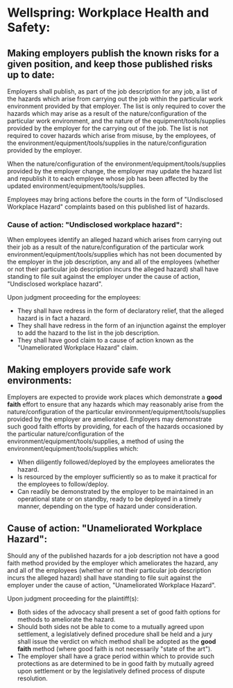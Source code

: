 # Wellspring: Workplace Health and Safety:

## Making employers publish the known risks for a given position, and keep those published risks up to date:

Employers shall publish, as part of the job description for any job, a list of the hazards which arise from carrying out the job within the particular work environment provided by that employer. The list is only required to cover the hazards which may arise as a result of the nature/configuration of the particular work environment, and the nature of the equipment/tools/supplies provided by the employer for the carrying out of the job. The list is not required to cover hazards which arise from misuse, by the employees, of the environment/equipment/tools/supplies in the nature/configuration provided by the employer.

When the nature/configuration of the environment/equipment/tools/supplies provided by the employer change, the employer may update the hazard list and republish it to each employee whose job has been affected by the updated environment/equipment/tools/supplies.

Employees may bring actions before the courts in the form of "Undisclosed Workplace Hazard" complaints based on this published list of hazards.

### Cause of action: "Undisclosed workplace hazard":

When employees identify an alleged hazard which arises from carrying out their job as a result of the nature/configuration of the particular work environment/equipment/tools/supplies which has not been documented by the employer in the job description, any and all of the employees (whether or not their particular job description incurs the alleged hazard) shall have standing to file suit against the employer under the cause of action, "Undisclosed workplace hazard".

Upon judgment proceeding for the employees:
- They shall have redress in the form of declaratory relief, that the alleged hazard is in fact a hazard.
- They shall have redress in the form of an injunction against the employer to add the hazard to the list in the job description.
- They shall have good claim to a cause of action known as the "Unameliorated Workplace Hazard" claim.

## Making employers provide safe work environments:

Employers are expected to provide work places which demonstrate a **good faith** effort to ensure that any hazards which may reasonably arise from the nature/configuration of the particular environment/equipment/tools/supplies provided by the employer are ameliorated. Employers may demonstrate such good faith efforts by providing, for each of the hazards occasioned by the particular nature/configuration of the environment/equipment/tools/supplies, a method of using the environment/equipment/tools/supplies which:

- When diligently followed/deployed by the employees ameliorates the hazard.
- Is resourced by the employer sufficiently so as to make it practical for the employees to follow/deploy.
- Can readily be demonstrated by the employer to be maintained in an operational state or on standby, ready to be deployed in a timely manner, depending on the type of hazard under consideration.

## Cause of action: "Unameliorated Workplace Hazard":

Should any of the published hazards for a job description not have a good faith method provided by the employer which ameliorates the hazard, any and all of the employees (whether or not their particular job description incurs the alleged hazard) shall have standing to file suit against the employer under the cause of action, "Unameliorated Workplace Hazard".

Upon judgment proceeding for the plaintiff(s):
- Both sides of the advocacy shall present a set of good faith options for methods to ameliorate the hazard.
- Should both sides not be able to come to a mutually agreed upon settlement, a legislatively defined procedure shall be held and a jury shall issue the verdict on which method shall be adopted as the **good faith** method (where good faith is not necessarily "state of the art").
- The employer shall have a grace period within which to provide such protections as are determined to be in good faith by mutually agreed upon settlement or by the legislatively defined process of dispute resolution.
